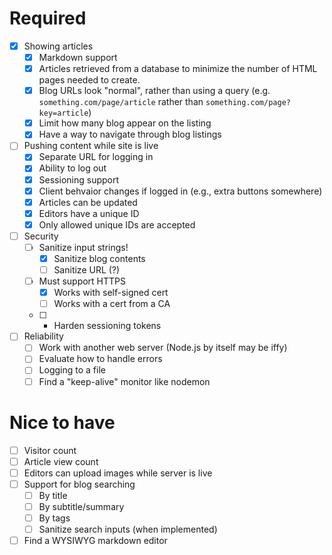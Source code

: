 # Required
- [X] Showing articles
	- [x] Markdown support
	- [x] Articles retrieved from a database to minimize the number of HTML pages needed to create.
	- [x] Blog URLs look "normal", rather than using a query (e.g. ```something.com/page/article``` rather than  ```something.com/page?key=article```)
	- [X] Limit how many blog appear on the listing
	- [X] Have a way to navigate through blog listings
- [ ] Pushing content while site is live
	- [x] Separate URL for logging in
	- [x] Ability to log out
	- [x] Sessioning support
	- [x] Client behvaior changes if logged in (e.g., extra buttons somewhere)
	- [x] Articles can be updated
	- [X] Editors have a unique ID
	- [X] Only allowed unique IDs are accepted
- [ ] Security
	- [ ] Sanitize input strings!
		- [X] Sanitize blog contents
		- [ ] Sanitize URL (?)
	- [ ] Must support HTTPS
		- [X] Works with self-signed cert
		- [ ] Works with a cert from a CA
	- [ ] - Harden sessioning tokens
- [ ] Reliability
	- [ ] Work with another web server (Node.js by itself may be iffy)
	- [ ] Evaluate how to handle errors
	- [ ] Logging to a file
	- [ ] Find a "keep-alive" monitor like nodemon

# Nice to have
- [ ] Visitor count
- [ ] Article view count
- [ ] Editors can upload images while server is live
- [ ] Support for blog searching
	- [ ] By title
	- [ ] By subtitle/summary
	- [ ] By tags
	- [ ] Sanitize search inputs (when implemented)
- [ ] Find a WYSIWYG markdown editor